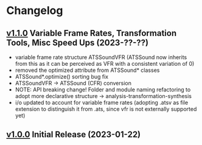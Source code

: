 Changelog
=========

[v1.1.0](https://github.com/boxofbox/pyatsyn/releases/tag/v1.1.0) Variable Frame Rates, Transformation Tools, Misc Speed Ups (2023-??-??)
------------------------------------------
* variable frame rate structure ATSSoundVFR (ATSSound now inherits from this as it can be perceived as VFR with a consistent variation of 0)
* removed the optimized attribute from ATSSound* classes
* ATSSound*.optimize() sorting bug fix
* ATSSoundVFR -> ATSSound (CFR) conversion
* NOTE: API breaking change! Folder and module naming refactoring to adopt more declarative structure -> analysis-transformation-synthesis
* i/o updated to account for variable frame rates (adopting .atsv as file extension to distinguish it from .ats, since vfr is not externally supported yet)


[v1.0.0](https://github.com/boxofbox/pyatsyn/releases/tag/v1.0.0) Initial Release (2023-01-22)
-----------------------------------